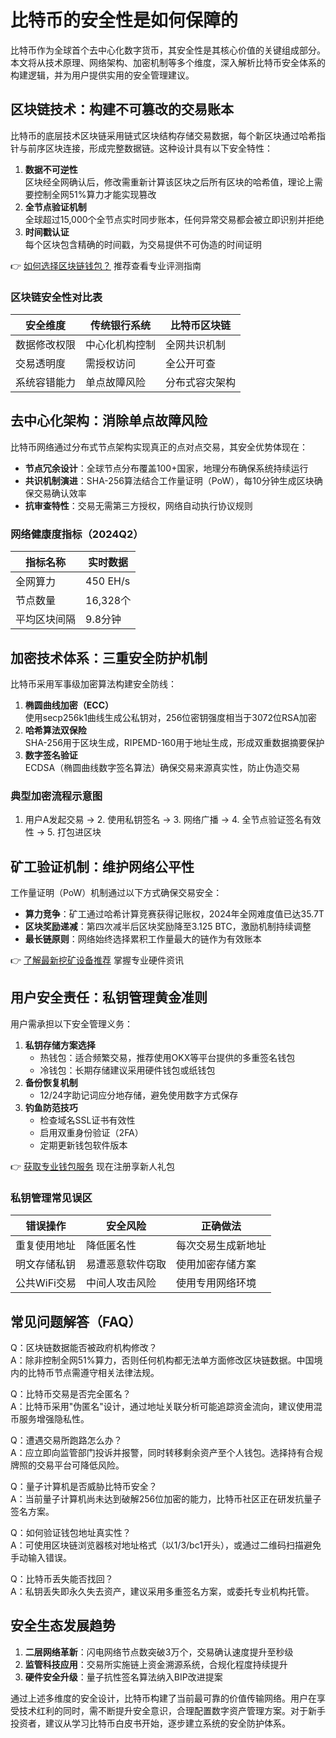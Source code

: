 # 比特币的安全性是如何保障的

比特币作为全球首个去中心化数字货币，其安全性是其核心价值的关键组成部分。本文将从技术原理、网络架构、加密机制等多个维度，深入解析比特币安全体系的构建逻辑，并为用户提供实用的安全管理建议。

## 区块链技术：构建不可篡改的交易账本

比特币的底层技术区块链采用链式区块结构存储交易数据，每个新区块通过哈希指针与前序区块连接，形成完整数据链。这种设计具有以下安全特性：

1. **数据不可逆性**  
   区块经全网确认后，修改需重新计算该区块之后所有区块的哈希值，理论上需要控制全网51%算力才能实现篡改
2. **全节点验证机制**  
   全球超过15,000个全节点实时同步账本，任何异常交易都会被立即识别并拒绝
3. **时间戳认证**  
   每个区块包含精确的时间戳，为交易提供不可伪造的时间证明

👉 [如何选择区块链钱包？](https://bit.ly/okx_welcome) 推荐查看专业评测指南

### 区块链安全性对比表
| 安全维度       | 传统银行系统       | 比特币区块链       |
|----------------|--------------------|--------------------|
| 数据修改权限   | 中心化机构控制     | 全网共识机制       |
| 交易透明度     | 需授权访问         | 全公开可查         |
| 系统容错能力   | 单点故障风险       | 分布式容灾架构     |

## 去中心化架构：消除单点故障风险

比特币网络通过分布式节点架构实现真正的点对点交易，其安全优势体现在：
- **节点冗余设计**：全球节点分布覆盖100+国家，地理分布确保系统持续运行
- **共识机制演进**：SHA-256算法结合工作量证明（PoW），每10分钟生成区块确保交易确认效率
- **抗审查特性**：交易无需第三方授权，网络自动执行协议规则

### 网络健康度指标（2024Q2）
| 指标名称       | 实时数据       |
|----------------|----------------|
| 全网算力       | 450 EH/s       |
| 节点数量       | 16,328个       |
| 平均区块间隔   | 9.8分钟        |

## 加密技术体系：三重安全防护机制

比特币采用军事级加密算法构建安全防线：
1. **椭圆曲线加密（ECC）**  
   使用secp256k1曲线生成公私钥对，256位密钥强度相当于3072位RSA加密
2. **哈希算法双保险**  
   SHA-256用于区块生成，RIPEMD-160用于地址生成，形成双重数据摘要保护
3. **数字签名验证**  
   ECDSA（椭圆曲线数字签名算法）确保交易来源真实性，防止伪造交易

### 典型加密流程示意图
1. 用户A发起交易 → 2. 使用私钥签名 → 3. 网络广播 → 4. 全节点验证签名有效性 → 5. 打包进区块

## 矿工验证机制：维护网络公平性

工作量证明（PoW）机制通过以下方式确保交易安全：
- **算力竞争**：矿工通过哈希计算竞赛获得记账权，2024年全网难度值已达35.7T
- **区块奖励递减**：第四次减半后区块奖励降至3.125 BTC，激励机制持续调整
- **最长链原则**：网络始终选择累积工作量最大的链作为有效账本

👉 [了解最新挖矿设备推荐](https://bit.ly/okx_welcome) 掌握专业硬件资讯

## 用户安全责任：私钥管理黄金准则

用户需承担以下安全管理义务：
1. **私钥存储方案选择**
   - 热钱包：适合频繁交易，推荐使用OKX等平台提供的多重签名钱包
   - 冷钱包：长期存储建议采用硬件钱包或纸钱包
2. **备份恢复机制**
   - 12/24字助记词应分地存储，避免使用数字方式保存
3. **钓鱼防范技巧**
   - 检查域名SSL证书有效性
   - 启用双重身份验证（2FA）
   - 定期更新钱包软件版本

👉 [获取专业钱包服务](https://bit.ly/okx_welcome) 现在注册享新人礼包

### 私钥管理常见误区
| 错误操作       | 安全风险         | 正确做法               |
|----------------|------------------|------------------------|
| 重复使用地址   | 降低匿名性       | 每次交易生成新地址     |
| 明文存储私钥   | 易遭恶意软件窃取 | 使用加密存储方案       |
| 公共WiFi交易   | 中间人攻击风险   | 使用专用网络环境       |

## 常见问题解答（FAQ）

Q：区块链数据能否被政府机构修改？  
A：除非控制全网51%算力，否则任何机构都无法单方面修改区块链数据。中国境内的比特币节点需遵守相关法律法规。

Q：比特币交易是否完全匿名？  
A：比特币采用"伪匿名"设计，通过地址关联分析可能追踪资金流向，建议使用混币服务增强隐私性。

Q：遭遇交易所跑路怎么办？  
A：应立即向监管部门投诉并报警，同时转移剩余资产至个人钱包。选择持有合规牌照的交易平台可降低风险。

Q：量子计算机是否威胁比特币安全？  
A：当前量子计算机尚未达到破解256位加密的能力，比特币社区正在研发抗量子签名方案。

Q：如何验证钱包地址真实性？  
A：可使用区块链浏览器核对地址格式（以1/3/bc1开头），或通过二维码扫描避免手动输入错误。

Q：比特币丢失能否找回？  
A：私钥丢失即永久失去资产，建议采用多重签名方案，或委托专业机构托管。

## 安全生态发展趋势

1. **二层网络革新**：闪电网络节点数突破3万个，交易确认速度提升至秒级
2. **监管科技应用**：交易所实施链上资金溯源系统，合规化程度持续提升
3. **硬件安全升级**：量子抗性签名算法纳入BIP改进提案

通过上述多维度的安全设计，比特币构建了当前最可靠的价值传输网络。用户在享受技术红利的同时，需不断提升安全意识，合理配置数字资产管理方案。对于新手投资者，建议从学习比特币白皮书开始，逐步建立系统的安全防护体系。